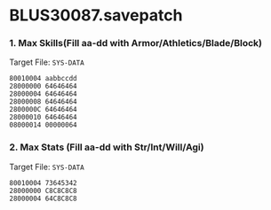 # BLUS30087.savepatch

### 1. Max Skills(Fill aa-dd with Armor/Athletics/Blade/Block)

Target File: `SYS-DATA`

```
80010004 aabbccdd
28000000 64646464
28000004 64646464
28000008 64646464
2800000C 64646464
28000010 64646464
08000014 00000064
```

### 2. Max Stats (Fill aa-dd with Str/Int/Will/Agi)

Target File: `SYS-DATA`

```
80010004 73645342
28000000 C8C8C8C8
28000004 64C8C8C8
```

